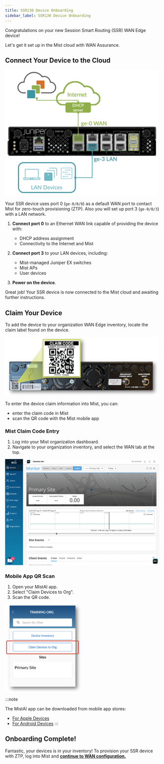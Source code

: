 ```yaml
---
title: SSR130 Device Onboarding
sidebar_label: SSR130 Device Onboarding
---
```


Congratulations on your new Session Smart Routing (SSR) WAN Edge device!

Let's get it set up in the Mist cloud with WAN Assurance.

## Connect Your Device to the Cloud

<img src="/img/intro_wa_ssr130_quickstart_1.png" alt="Device Connections" width="500"/>

Your SSR device uses port 0 (`ge-0/0/0`) as a default WAN port to contact Mist for zero-touch provisioning (ZTP). Also you will set up port 3 (`ge-0/0/3`) with a LAN network.

1. **Connect port 0** to an Ethernet WAN link capable of providing the device with:
    * DHCP address assignment
    * Connectivity to the Internet and Mist

2. **Connect port 3** to your LAN devices, including:
    * Mist-managed Juniper EX switches
    * Mist APs
    * User devices

3. **Power on the device**.

Great job! Your SSR device is now connected to the Mist cloud and awaiting further instructions.

## Claim Your Device

To add the device to your organization WAN Edge inventory, locate the claim label found on the device.

<img src="/img/intro_wa_ssr130_quickstart_2.png" alt="Device Connections" width="500"/>

To enter the device claim information into Mist, you can:
* enter the claim code in Mist
* scan the QR code with the Mist mobile app

### Mist Claim Code Entry

1. Log into your Mist organization dashboard.
2. Navigate to your organization inventory, and select the WAN tab at the top.

![Claim device](/img/intro_wa_quickstart_claim.gif)

### Mobile App QR Scan

1. Open your MistAI app.
2. Select "Claim Devices to Org".
3. Scan the QR code.

<img src="/img/intro_wa_quickstart_mobile_app.png" alt="MistAI app" width="250"/>

:::note

The MistAI app can be downloaded from mobile app stores:
- [For Apple Devices](https://apps.apple.com/us/app/mistai/id1215196902)
- [For Android Devices](https://play.google.com/store/apps/details?id=com.mist.mistify&hl=en_US&gl=US)
:::

## Onboarding Complete!

Fantastic, your devices is in your inventory! To provision your SSR device with ZTP, log into Mist and **[continue to WAN configuration.](intro_wa_quickstart_1_networks.md)**
